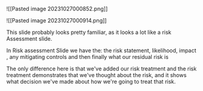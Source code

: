 
![[Pasted image 20231027000852.png]]

![[Pasted image 20231027000914.png]]


This slide probably looks pretty familiar, as it looks a lot like a risk Assessment slide.

In Risk assessment Slide we have the:
the risk statement, likelihood, impact , any mitigating controls and then
finally what our residual risk is

The only difference here is that we've added our risk treatment and the 
risk treatment demonstrates that we've thought about the risk, and it shows what decision we've made about how we're going to treat that risk.

